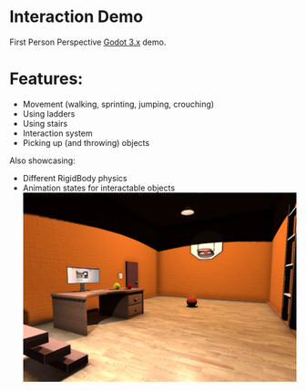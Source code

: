 # Interaction Demo
First Person Perspective [Godot 3.x](https://godotengine.org) demo.

# Features:
* Movement (walking, sprinting, jumping, crouching)
* Using ladders
* Using stairs
* Interaction system
* Picking up (and throwing) objects

Also showcasing:
* Different RigidBody physics
* Animation states for interactable objects
![Screenshot of the room scene](screenshot.png)
